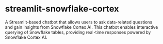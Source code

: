 # streamlit-snowflake-cortex
A Streamlit-based chatbot that allows users to ask data-related questions and gain insights from Snowflake Cortex AI. This chatbot enables interactive querying of Snowflake tables, providing real-time responses powered by Snowflake Cortex AI.

